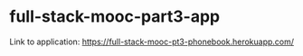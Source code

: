 # full-stack-mooc-part3-app
Link to application: https://full-stack-mooc-pt3-phonebook.herokuapp.com/
